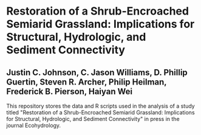 # Restoration of a Shrub-Encroached Semiarid Grassland: Implications for Structural, Hydrologic, and Sediment Connectivity
## Justin C. Johnson, C. Jason Williams, D. Phillip Guertin, Steven R. Archer, Philip Heilman, Frederick B. Pierson, Haiyan Wei
This repository stores the data and R scripts used in the analysis of a study titled "Restoration of a Shrub-Encroached Semiarid Grassland: Implications for Structural, Hydrologic, and Sediment Connectivity" in press in the journal Ecohydrology.
